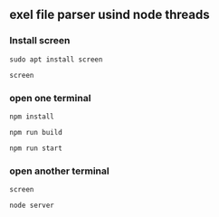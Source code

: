 ## exel file parser usind node threads

### Install screen

```
sudo apt install screen

screen

```
### open one terminal

```
npm install

npm run build

npm run start

```

### open another terminal

```
screen

node server

```

